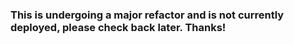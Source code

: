 ### This is undergoing a major refactor and is not currently deployed, please check back later. Thanks!